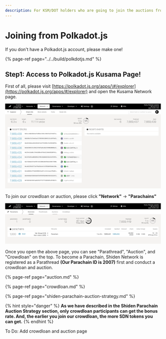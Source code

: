 ```yaml
---
description: For KSM/DOT holders who are going to join the auctions from Polkadot.js
---
```


# Joining from Polkadot.js

If you don't have a Polkadot.js account, please make one!

{% page-ref page="../../build/polkdotjs.md" %}

## Step1: Access to Polkadot.js Kusama Page!

First of all, please visit [https://polkadot.js.org/apps/\#/explorer](https://polkadot.js.org/apps/#/explorer) and open the Kusama Network page. 

![](../../.gitbook/assets/screen-shot-2021-05-29-at-0.35.30.png)

To join our crowdloan or auction, please click **"Network"** → **"Parachains"**

![](../../.gitbook/assets/screen-shot-2021-05-29-at-0.36.48.png)

Once you open the above page, you can see "Parathread",  "Auction", and  "Crowdloan" on the  top. To become a Parachain, Shiden Network is registered as a Parathread **\(Our Parachain ID is 2007\)** first and conduct a crowdloan and auction. 

{% page-ref page="auction.md" %}

{% page-ref page="crowdloan.md" %}

{% page-ref page="shiden-parachain-auction-strategy.md" %}

{% hint style="danger" %}
**As we have described in the Shiden Parachain Auction Strategy section, only crowdloan participants can get the bonus rate. And, the earlier you join our crowdloan, the more SDN tokens you can get.**
{% endhint %}

To Do: Add crowdloan and auction page


